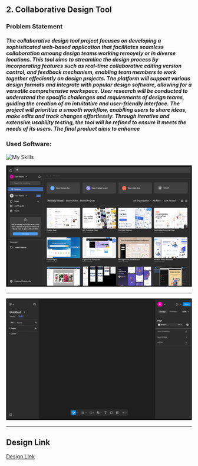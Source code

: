 ## 2. Collaborative Design Tool
### Problem Statement
##### The collaborative design tool project focuses on developing a sophisticated web-based application that facilitates seamless collaboration amoung design teams working remoyely or in diverse locations. This tool aims to streamline the design process by incorporating features such as real-time collaborative editing version control, and feedback mechanism, enabling team members to work together effeciently on design projects. The platform will support various design formats and integrate with popular design software, allowing for a versatile comprehensive workspace. User research will be conducted to understand the specific challenges and requirements of design teams, guiding the creation of an intuitative and user-friendly interface. The project will prioritize a smooth workflow, enablling users to share ideas, make edits and track changes effortlessly. Through iterative and extensive usability testing, the tool will be refined to ensure it meets the needs of its  users. The final product aims to enhance



### Used Software: 
![My Skills](https://go-skill-icons.vercel.app/api/icons?i=figma)

![Collaborative Design Tool](https://github.com/Boopathy133/CoderOne-Project-2/blob/d541bef6672703071353e724c4dbd72b234d4756/Collabarative%20Design%20Tool/Collabarative%201.png)

---
![Collaborative Design Tool](https://github.com/Boopathy133/CoderOne-Project-2/blob/d541bef6672703071353e724c4dbd72b234d4756/Collabarative%20Design%20Tool/Collabarative%202.png)

---

## Design Link
[Design LInk](https://www.figma.com/design/iw3aMYOsd8O69O8ogE4tk5/Collaborative-Desing-Tool?node-id=3-502&t=Hy0agxuy1NQzQE6P-1)
